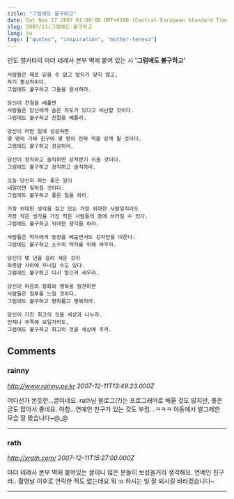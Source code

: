 ```yaml
---
title: "그럼에도 불구하고"
date: Sat Nov 17 2007 01:00:00 GMT+0100 (Central European Standard Time)
slug: 2007/11/그럼에도-불구하고
lang: ko
tags: ["quotes", "inspiration", "mother-teresa"]
---
```


인도 캘커타의 마더 테레사 본부 벽에 붙어 있는 시 **'그럼에도 불구하고'**


```
사람들은 때로 믿을 수 없고 앞뒤가 맞지 않고,
자기 중심적이다.
그럼에도 불구하고 그들을 용서하라.

당신이 친절을 베풀면 
사람들은 당신에게 숨은 의도가 있다고 비난할 것이다.
그럼에도 불구하고 친절을 베풀라.

당신이 어떤 일에 성공하면
몇 명의 가짜 친구와 몇 명의 진짜 적을 갖게 될 것이다.
그럼에도 불구하고 성공하라.

당신이 정직하고 솔직하면 상처받기 쉬울 것이다.
그럼에도 불구하고 정직하고 솔직하라.

오늘 당신이 하는 좋은 일이 
내일이면 잊혀질 것이다.
그럼에도 불구하고 좋은 일을 하라.

가장 위대한 생각을 갖고 있는 가장 위대한 사람일지라도
가장 작은 생각을 가진 작은 사람들의 총에 쓰러질 수 있다.
그럼에도 불구하고 위대한 생각을 하라.

사람들은 약자에게 동정을 베출면서도 강자만을 따른다.
그럼에도 불구하고 소수의 약자를 위해 싸우라.

당신이 몇 년을 걸려 세운 것이
하룻밤 사이에 무너질 수도 있다.
그럼에도 불구하고 다시 일으켜 세우라.

당신이 마음의 평화와 행복을 발견하면
사람들은 질투를 느낄 것이다.
그럼에도 불구하고 평화롭고 행복하라.

당신이 가진 최고의 것을 세상과 나누라.
언제나 부족해 보일지라도,
그럼에도 불구하고 최고의 것을 세상에 주라.
```



## Comments

### rainny
*http://www.rainny.pe.kr*
*2007-12-11T13:49:23.000Z*

어디선가 본듯한...글이네요.
rath님 블로그(?)는 프로그래머로 배울 것도 많지만, 좋은 글도 많아서 좋네요.
아참...연예인 친구가 있는 것도 부럽...ㅋㅋㅋ
야동에서 발그레한 모습 잘 봤습니다~@_@

---

### rath
*http://xrath.com/*
*2007-12-11T15:27:00.000Z*

마더 테레사 본부 벽에 붙어있는 글이니 많은 분들이 보셨을거라 생각해요.
연예인 친구라.. 촬영날 이후로 연락한 적도 없는데요 뭐 :o
하시는 일 잘 되시길 바라겠습니다~

---
